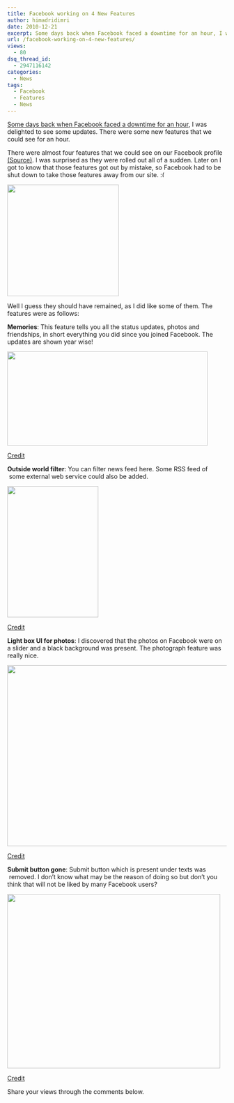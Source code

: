 ```yaml
---
title: Facebook working on 4 New Features
author: himadridimri
date: 2010-12-21
excerpt: Some days back when Facebook faced a downtime for an hour, I was delighted to see some updates. There were some features that we could see that for an hour.
url: /facebook-working-on-4-new-features/
views:
  - 80
dsq_thread_id:
  - 2947116142
categories:
  - News
tags:
  - Facebook
  - Features
  - News
---
```

<a href="http://fbknol.com/facebook/" onclick="_gaq.push(['_trackEvent', 'outbound-article', 'http://fbknol.com/facebook/', 'Some days back when Facebook faced a downtime for an hour']);" >Some days back when Facebook faced a downtime for an hour</a>, I was delighted to see some updates. There were some new features that we could see for an hour.

There were almost four features that we could see on our Facebook profile<a href="http://www.techtree.com/India/News/New_Facebook_Features_Exposed/551-113832-643.html" onclick="_gaq.push(['_trackEvent', 'outbound-article', 'http://www.techtree.com/India/News/New_Facebook_Features_Exposed/551-113832-643.html', ' (Source)']);" > (Source)</a>. I was surprised as they were rolled out all of a sudden. Later on I got to know that those features got out by mistake, so Facebook had to be shut down to take those features away from our site. <img src="http://devilsworkshop.org/wp-includes/images/smilies/frownie.png" alt=":(" class="wp-smiley" style="height: 1em; max-height: 1em;" />

<a href="http://fbknol.com/facebook-working-on-4-new-features/facebook-12/" onclick="_gaq.push(['_trackEvent', 'outbound-article', 'http://fbknol.com/facebook-working-on-4-new-features/facebook-12/', '']);" rel="attachment wp-att-4624"><img class="alignnone size-full wp-image-4624" src="http://cdn.devilsworkshop.org/files/2010/12/facebook1.png" alt="" width="256" height="256" /></a>

Well I guess they should have remained, as I did like some of them. The features were as follows:

**Memories**: This feature tells you all the status updates, photos and   friendships, in short everything you did since you joined Facebook. The updates are shown year wise!

<a href="http://fbknol.com/facebook-working-on-4-new-features/memories/" onclick="_gaq.push(['_trackEvent', 'outbound-article', 'http://fbknol.com/facebook-working-on-4-new-features/memories/', '']);" rel="attachment wp-att-4631"><img class="alignnone size-full wp-image-4631" src="http://cdn.devilsworkshop.org/files/2010/12/memories.jpg" alt="" width="460" height="216" /></a>

<a href="http://www.techtree.com/India/News/New_Facebook_Features_Exposed/551-113832-643.html" onclick="_gaq.push(['_trackEvent', 'outbound-article', 'http://www.techtree.com/India/News/New_Facebook_Features_Exposed/551-113832-643.html', 'Credit ']);" >Credit </a>

**Outside world filter**: You can filter news feed here. Some RSS feed of  some external web service could also be added.

<a href="http://fbknol.com/facebook-working-on-4-new-features/outside/" onclick="_gaq.push(['_trackEvent', 'outbound-article', 'http://fbknol.com/facebook-working-on-4-new-features/outside/', '']);" rel="attachment wp-att-4632"><img class="alignnone size-full wp-image-4632" src="http://cdn.devilsworkshop.org/files/2010/12/outside.jpg" alt="" width="209" height="301" /></a>

<a href="http://www.techtree.com/India/News/New_Facebook_Features_Exposed/551-113832-643.html" onclick="_gaq.push(['_trackEvent', 'outbound-article', 'http://www.techtree.com/India/News/New_Facebook_Features_Exposed/551-113832-643.html', 'Credit ']);" >Credit </a>

**Light box UI for photos**: I discovered that the photos on Facebook were on a slider and a black background was present. The photograph feature was really nice.

<a href="http://fbknol.com/facebook-working-on-4-new-features/lightbox-ui/" onclick="_gaq.push(['_trackEvent', 'outbound-article', 'http://fbknol.com/facebook-working-on-4-new-features/lightbox-ui/', '']);" rel="attachment wp-att-4634"><img class="alignnone size-full wp-image-4634" src="http://cdn.devilsworkshop.org/files/2010/12/lightbox-UI.jpg" alt="" width="640" height="415" /></a>

<a href="http://merogadget.com/?p=67" onclick="_gaq.push(['_trackEvent', 'outbound-article', 'http://merogadget.com/?p=67', 'Credit ']);" >Credit </a>

**Submit button gone**: Submit button which is present under texts was  removed. I don&#8217;t know what may be the reason of doing so but don&#8217;t you think that will not be liked by many Facebook users?

<a href="http://fbknol.com/facebook-working-on-4-new-features/page1/" onclick="_gaq.push(['_trackEvent', 'outbound-article', 'http://fbknol.com/facebook-working-on-4-new-features/page1/', '']);" rel="attachment wp-att-4633"><img class="alignnone size-full wp-image-4633" src="http://cdn.devilsworkshop.org/files/2010/12/page1.jpg" alt="" width="489" height="400" /></a>

<a href="http://www.techtree.com/India/News/New_Facebook_Features_Exposed/551-113832-643.html" onclick="_gaq.push(['_trackEvent', 'outbound-article', 'http://www.techtree.com/India/News/New_Facebook_Features_Exposed/551-113832-643.html', 'Credit ']);" >Credit </a>

Share your views through the comments below.

